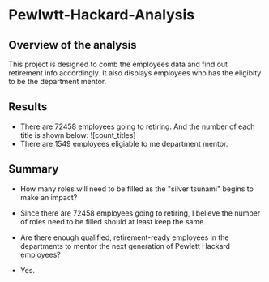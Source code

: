 # Pewlwtt-Hackard-Analysis
## Overview of the analysis
This project is designed to comb the employees data and find out retirement info accordingly. It also displays employees who has the eligibity to be the department mentor.
## Results
- There are 72458 employees going to retiring. And the number of each title is shown below:
![count_titles]
- There are 1549 employees eligiable to me department mentor.
## Summary
- How many roles will need to be filled as the "silver tsunami" begins to make an impact?
- Since there are 72458 employees going to retiring, I believe the number of roles need to be filled should at least keep the same.

- Are there enough qualified, retirement-ready employees in the departments to mentor the next generation of Pewlett Hackard employees?
- Yes.
